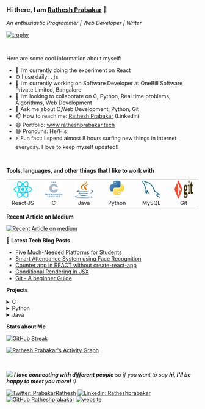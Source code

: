 ### Hi there, I am [Rathesh Prabakar](https://www.ratheshprabakar.tech) 👋


<!-- <img align="right" src="code.gif" width=280px;>
  -->
*An enthusiastic Programmer | Web Developer | Writer*

[![trophy](https://github-profile-trophy.vercel.app/?username=Ratheshprabakar&theme=onedark&row=1&margin-w=2&margin-h=2)](https://github.com/Ratheshprabakar)

<!--
**Connect me :**
<a href="https://linkedin.com/in/ratheshprabakar" target="_blank">
  <img align="left" alt="Rathesh Prabakar's Linkdein" width="22px" src="https://cdn.jsdelivr.net/npm/simple-icons@v3/icons/linkedin.svg" />
</a>
-->

<br/>

Here are some cool information about myself:

- 🔭 I’m currently doing the experiment on React
- ⚙️ I use daily: `.js`
- 🔭 I’m currently working on Software Developer at OneBill Software Private Limited, Bangalore
- 👯 I’m looking to collaborate on C, Python, Real time problems, Algorithms, Web Development
- 💬 Ask me about C,Web Development, Python, Git
- 📫 How to reach me: [Rathesh Prabakar](https://linkedin.com/in/Ratheshprabakar) (Linkedin)
- 😄 Portfolio: www.ratheshprabakar.tech
- 😄 Pronouns: He/His
- ⚡ Fun fact: I spend almost 8 hours surfing new things in internet everyday. I love to keep myself updated!!


<br>

**Tools, languages, and other things that I like to work with**

<table>
  <tr>
     <td align="center" width="96">
      <a href="#macropower-tech">
        <img src="./img/reactjs-icon.svg" width="48" height="48" alt="React" />
      </a>
      <br>React JS
    </td>
        <td align="center" width="96">
      <a href="#macropower-tech">
        <img src="./img/C-svg.svg" width="48" height="48" alt="C" />
      </a>
      <br>C
    </td>
     <td align="center" width="96">
      <a href="#macropower-tech">
        <img src="./img/java-svg.svg" width="48" height="48" alt="Java" />
      </a>
      <br>Java
    </td>
    <td align="center" width="96">
      <a href="#macropower-tech">
        <img src="./img/python-original.svg" width="48" height="48" alt="Python" />
      </a>
      <br>Python
    </td>
   <td align="center"  width="96">
      <a href="#macropower-tech">
        <img src="./img/mysql-original.svg" width="48" height="48" alt="MySQL" />
      </a>
      <br>MySQL
    </td>
    <td align="center" width="96">
      <a href="#macropower-tech">
        <img src="./img/git0svg.svg" width="48" height="48" alt="Git" />
      </a>
      <br>Git
    </td>
  </tr>
</table>

**Recent Article on Medium**

<a target="_blank" href="https://github-readme-medium-recent-article.vercel.app/medium/@ratheshprabakar/0"><img src="https://github-readme-medium-recent-article.vercel.app/medium/@ratheshprabakar/0" alt="Recent Article on medium"></img></a>  

**📩 Latest Tech Blog Posts**

<!-- BLOG-POST-LIST:START -->
- [Five Much-Needed Platforms for Students](https://ratheshprabakar.hashnode.dev/five-much-needed-platforms-for-students)
- [Smart Attendance System using Face Recognition](https://ratheshprabakar.hashnode.dev/attendance-system-using-face-recognition)
- [Counter app in REACT without create-react-app](https://ratheshprabakar.hashnode.dev/counter-app-in-react-without-create-react-app)
- [Conditional Rendering in JSX](https://ratheshprabakar.hashnode.dev/conditional-rendering-in-jsx)
- [Git - A beginner Guide](https://ratheshprabakar.hashnode.dev/git-a-beginner-guide)
<!-- BLOG-POST-LIST:END -->

**Projects**

<details>
<summary>C</summary>
<ul>
<li><a href ="https://github.com/Ratheshprabakar/Food-Ordering-System" target="_blank">Food Ordering System</a></li>
<li><a href ="https://github.com/Ratheshprabakar/Contact-Management-System" target="_blank">Contact Management System</a></li>
<li><a href ="https://github.com/Ratheshprabakar/Ticket_booking-cancellation_system" target="_blank">Ticket Booking Cancellation System</a></li>
<li><a href ="https://github.com/Ratheshprabakar/Bank-Gift-Card-System" target="_blank">Bank Gift Card System</a></li>
<li><a href ="https://github.com/Ratheshprabakar/Flames-App" target="_blank">Flames Application</a></li>
<li><a href ="https://github.com/Ratheshprabakar/Expression-Evaluator" target="_blank">Expression Evaluator</a></li>
<li><a href ="https://github.com/Ratheshprabakar/ATM-Machine" target="_blank">ATM Machine</a></li>
</ul>
</details>

<details>
<summary>Python</summary>
<ul>
<li><a href ="https://github.com/Ratheshprabakar/War-Card-Game" target="_blank">War Card Game</a></li>
<li><a href ="https://github.com/Ratheshprabakar/Smart-Message-Alert-System" target="_blank">Smart Message Alert System</a></li>
<li><a href ="https://github.com/Ratheshprabakar/Attendance-system" target="_blank">Attendance Management System using Face Recognition</a></li>
</ul>
</details>

<details>
<summary>Java</summary>
<ul>
<li><a href="https://github.com/Ratheshprabakar/Student-Maintenance-Application" target="_blank">Student Maintenance REST API</a></li>
<li><a href ="https://github.com/Ratheshprabakar/Music-Player-Application/" target="_blank">Music Player Application</a></li>
<li><a href ="https://github.com/Ratheshprabakar/Quiz-Application" target="_blank">Quiz Application</a></li>
</ul>
</details>



**Stats about Me**

[![GitHub Streak](https://github-readme-streak-stats.herokuapp.com/?user=Ratheshprabakar&theme=dark)](https://github.com/Ratheshprabakar) 

<a href=""><img alt="Rathesh Prabakar's Activity Graph" src="https://activity-graph.herokuapp.com/graph?username=Ratheshprabakar&bg_color=1F222E&color=ffffff&line=f08c2d&point=444040&area=true&hide_border=true" /></a>

<br>

<img src="https://media.giphy.com/media/LnQjpWaON8nhr21vNW/giphy.gif" width="60"> <em><b>I love connecting with different people</b> so if you want to say <b>hi, I'll be happy to meet you more!</b> :)</em>

[![Twitter: PrabakarRathesh](https://img.shields.io/twitter/follow/PrabakarRathesh?style=social)](https://twitter.com/PrabakarRathesh)
[![Linkedin: Ratheshprabakar](https://img.shields.io/badge/-Ratheshprabakar-blue?style=flat-square&logo=Linkedin&logoColor=white&link=https://www.linkedin.com/in/Ratheshprabakar/)](https://www.linkedin.com/in/Ratheshprabakar/)
[![GitHub Ratheshprabakar](https://img.shields.io/github/followers/Ratheshprabakar?label=follow&style=social)](https://github.com/Ratheshprabakar)
[![website](https://img.shields.io/badge/PortfolioWebsite-ratheshprabakar.tech-2648ff?style=flat-square&logo=google-chrome)](https://ratheshprabakar.tech/)




